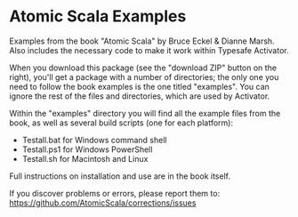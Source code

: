 Atomic Scala Examples
=====================

Examples from the book "Atomic Scala" by Bruce Eckel &amp; Dianne Marsh. Also 
includes the necessary code to make it work within Typesafe Activator.

When you download this package (see the "download ZIP" button on the right),
you'll get a package with a number of directories; the only one you need to follow
the book examples is the one titled "examples". You can ignore the rest of the files
and directories, which are used by Activator.

Within the "examples" directory you will find all the example files from the book, 
as well as several build scripts (one for each platform):

  - Testall.bat for Windows command shell
  - Testall.ps1 for Windows PowerShell
  - Testall.sh for Macintosh and Linux

Full instructions on installation and use are in the book itself.

If you discover problems or errors, please report them to:
https://github.com/AtomicScala/corrections/issues
